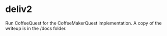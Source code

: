 # deliv2

Run CoffeeQuest for the CoffeeMakerQuest implementation. A copy of the writeup is in the /docs folder.
